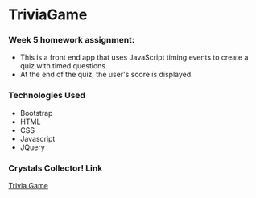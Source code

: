 # TriviaGame
### Week 5 homework assignment:
- This is a front end app that uses JavaScript timing events to create a quiz with timed questions. 
- At the end of the quiz, the user's score is displayed.

### Technologies Used
- Bootstrap
- HTML
- CSS
- Javascript
- JQuery

### Crystals Collector! Link
[Trivia Game](https://radhikabgupta.github.io/TriviaGame/)

